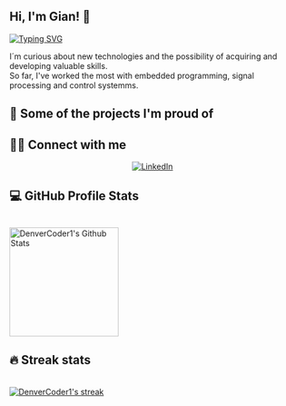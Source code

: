 ## Hi, I'm Gian! 👋

<!-- Typing SVG by DenverCoder1 - https://github.com/DenverCoder1/readme-typing-svg -->
[![Typing SVG](https://readme-typing-svg.herokuapp.com?lines=Electronics+Engineer+Student;Constantly+seeking+challenges)](https://git.io/typing-svg)

I´m curious about new technologies and the possibility of acquiring and developing valuable skills. \
So far, I've worked the most with embedded programming, signal processing and control systemms.

## 📕 Some of the projects I'm proud of
<!-- Small repo cards (fork) - https://github.com/DenverCoder1/github-readme-stats -->
<!-- <p align="left">
    <a href="https://github.com/Lab-de-microprocesadores-G1/tpf-mp3-player"><img width="282" src="https://denvercoder1-github-readme-stats.vercel.app/api/pin/?username=Lab-de-microprocesadores-G1&repo=tpf-mp3-player&theme=react&bg_color=1F222E&title_color=F85D7F&icon_color=F8D866&hide_border=true&show_icons=false" alt="github-readme-stats"></a>
    <a href="https://github.com/gonzadavidov/food-recognition"><img width="282" src="https://denvercoder1-github-readme-stats.vercel.app/api/pin/?username=gonzadavidov&repo=food-recognition&theme=react&bg_color=1F222E&title_color=F85D7F&icon_color=F8D866&hide_border=true&show_icons=false" alt="github-readme-stats"></a>
    <a href="https://github.com/gonzadavidov/LoRaWAN-Gateway"><img width="282" src="https://denvercoder1-github-readme-stats.vercel.app/api/pin/?username=gonzadavidov&repo=LoRaWAN-Gateway&theme=react&bg_color=1F222E&title_color=F85D7F&icon_color=F8D866&hide_border=true&show_icons=false" alt="github-readme-stats"></a>
    <a href="https://github.com/asp-image-dsp/cyclops"><img width="282" src="https://denvercoder1-github-readme-stats.vercel.app/api/pin/?username=asp-image-dsp&repo=cyclops&theme=react&bg_color=1F222E&title_color=F85D7F&icon_color=F8D866&hide_border=true&show_icons=false" alt="github-readme-stats"></a>
    <a href="https://github.com/gonzadavidov/Catan"><img width="282" src="https://denvercoder1-github-readme-stats.vercel.app/api/pin/?username=gonzadavidov&repo=Catan&theme=react&bg_color=1F222E&title_color=F85D7F&icon_color=F8D866&hide_border=true&show_icons=false" alt="github-readme-stats">
</p> -->
    

## 🙋‍♂️ Connect with me 
<p align="center">
<a href="https://www.linkedin.com/in/gianfranco-muscariello/"><img alt="LinkedIn" title="Twitter" src="https://img.shields.io/badge/-LinkedIn-blue?style=for-the-badge&logo=Linkedin&logoColor=white"/></a>
</p>

## 💻 GitHub Profile Stats
\
<a href="https://github.com/anuraghazra/github-readme-stats"><img alt="DenverCoder1's Github Stats" src="https://denvercoder1-github-readme-stats.vercel.app/api/?username=GianMusca&show_icons=true&count_private=true&theme=react&hide_border=true&bg_color=1F222E&title_color=F85D7F&icon_color=F8D866" height="192px"/></a>

## 🔥 Streak stats
\
<a href="https://github.com/DenverCoder1/github-readme-streak-stats">
<img title="🔥 Get streak stats for your profile at git.io/streak-stats" alt="DenverCoder1's streak" src="https://github-readme-streak-stats.herokuapp.com/?user=GianMusca&theme=monokai-metallian&hide_border=true"/>
</a>


<!-- README inspired mainly in https://github.com/DenverCoder1/DenverCoder1 -->
